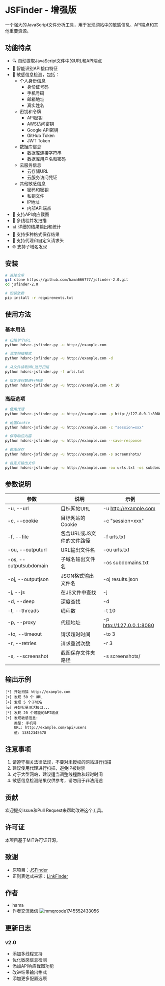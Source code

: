 # JSFinder - 增强版

一个强大的JavaScript文件分析工具，用于发现网站中的敏感信息、API端点和其他重要资源。

## 功能特点

- 🔍 自动提取JavaScript文件中的URL和API端点
- 🎯 智能识别API接口特征
- 🔐 敏感信息检测，包括：
  - 个人身份信息
    - 身份证号码
    - 手机号码
    - 邮箱地址
    - 真实姓名
  - 密钥和令牌
    - API密钥
    - AWS访问密钥
    - Google API密钥
    - GitHub Token
    - JWT Token
  - 数据库信息
    - 数据库连接字符串
    - 数据库用户名和密码
  - 云服务信息
    - 云存储URL
    - 云服务访问凭证
  - 其他敏感信息
    - 密码和密钥
    - 私钥文件
    - IP地址
    - 内部API端点
- 📸 支持API响应截图
- 🚀 多线程并发扫描
- 📊 详细的结果输出和统计
- 💾 支持多种格式保存结果
- 🔄 支持代理和自定义请求头
- 🌐 支持子域名发现

## 安装

```bash
# 克隆仓库
git clone https://github.com/hama666777/jsfinder-2.0.git
cd jsfinder-2.0

# 安装依赖
pip install -r requirements.txt
```

## 使用方法

### 基本用法

```bash
# 扫描单个URL
python hdsrc-jsfinder.py -u http://example.com

# 深度扫描模式
python hdsrc-jsfinder.py -u http://example.com -d

# 从文件读取URL进行扫描
python hdsrc-jsfinder.py -f urls.txt

# 指定线程数进行扫描
python hdsrc-jsfinder.py -u http://example.com -t 10
```

### 高级选项

```bash
# 使用代理
python hdsrc-jsfinder.py -u http://example.com -p http://127.0.0.1:8080

# 设置Cookie
python hdsrc-jsfinder.py -u http://example.com -c "session=xxx"

# 保存响应内容
python hdsrc-jsfinder.py -u http://example.com --save-response

# 截图保存
python hdsrc-jsfinder.py -u http://example.com -s screenshots/

# 自定义输出文件
python hdsrc-jsfinder.py -u http://example.com -ou urls.txt -os subdomains.txt -oj results.json
```

## 参数说明

| 参数 | 说明 | 示例 |
|------|------|------|
| -u, --url | 目标网站URL | -u http://example.com |
| -c, --cookie | 目标网站的Cookie | -c "session=xxx" |
| -f, --file | 包含URL或JS文件的文件路径 | -f urls.txt |
| -ou, --outputurl | URL输出文件名 | -ou urls.txt |
| -os, --outputsubdomain | 子域名输出文件名 | -os subdomains.txt |
| -oj, --outputjson | JSON格式输出文件名 | -oj results.json |
| -j, --js | 在JS文件中查找 | -j |
| -d, --deep | 深度查找 | -d |
| -t, --threads | 线程数 | -t 10 |
| -p, --proxy | 代理地址 | -p http://127.0.0.1:8080 |
| -to, --timeout | 请求超时时间 | -to 3 |
| -r, --retries | 请求重试次数 | -r 3 |
| -s, --screenshot | 截图保存文件夹路径 | -s screenshots/ |

## 输出示例

```
[*] 开始扫描 http://example.com
[+] 发现 50 个 URL
[+] 发现 5 个子域名
[✪] 开始批量测活接口...
[*] 发现 20 个可能的API端点
[+] 发现敏感信息:
    类型: 手机号
    URL: http://example.com/api/users
    值: 13812345678
```

## 注意事项

1. 请遵守相关法律法规，不要对未授权的网站进行扫描
2. 建议使用代理进行扫描，避免IP被封禁
3. 对于大型网站，建议适当调整线程数和超时时间
4. 敏感信息检测结果仅供参考，请勿用于非法用途

## 贡献

欢迎提交Issue和Pull Request来帮助改进这个工具。

## 许可证

本项目基于MIT许可证开源。

## 致谢

- 原项目：[JSFinder](https://github.com/Threezh1/JSFinder)
- 正则表达式来源：[LinkFinder](https://github.com/GerbenJavado/LinkFinder)

## 作者

- hama
- 作者交流微信
![mmqrcode1745552433056](https://github.com/user-attachments/assets/df53f10c-d026-49d5-b055-42f323f467d8)

## 更新日志

### v2.0
- 添加多线程支持
- 优化敏感信息检测
- 添加API响应截图功能
- 改进结果输出格式
- 添加更多配置选项 
